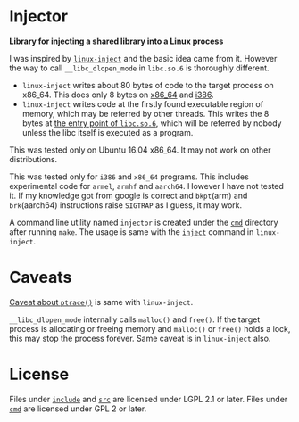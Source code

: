 # Injector

**Library for injecting a shared library into a Linux process**

I was inspired by [`linux-inject`][] and the basic idea came from it.
However the way to call `__libc_dlopen_mode` in `libc.so.6` is
thoroughly different.

* `linux-inject` writes about 80 bytes of code to the target process
  on x86_64. This does only 8 bytes on [x86_64][] and [i386][].
* `linux-inject` writes code at the firstly found executable region
  of memory, which may be referred by other threads. This writes the
  8 bytes at [the entry point of `libc.so.6`][libc_main], which will be referred by
  nobody unless the libc itself is executed as a program.

[x86_64]: https://github.com/kubo/injector/blob/master/src/cpudep.c#L33-L42
[i386]: https://github.com/kubo/injector/blob/master/src/cpudep.c#L47-L56
[libc_main]: https://github.com/lattera/glibc/blob/master/csu/version.c#L68-L77

This was tested only on Ubuntu 16.04 x86_64. It may not work on other
distributions.

This was tested only for `i386` and `x86_64` programs. This includes
experimental code for `armel`, `armhf` and `aarch64`. However I have
not tested it. If my knowledge got from google is correct and `bkpt`(arm)
and `brk`(aarch64) instructions raise `SIGTRAP` as I guess, it may work.

A command line utility named `injector` is created under the [`cmd`][]
directory after running `make`. The usage is same with the [`inject`][]
command in `linux-inject`.

# Caveats

[Caveat about `ptrace()`][] is same with `linux-inject`.

`__libc_dlopen_mode` internally calls `malloc()` and `free()`.
If the target process is allocating or freeing memory and
`malloc()` or `free()` holds a lock, this may stop the process
forever. Same caveat is in `linux-inject` also.

# License

Files under [`include`][] and [`src`][] are licensed under LGPL 2.1 or later.
Files under [`cmd`][] are licensed under GPL 2 or later.

[`linux-inject`]: https://github.com/gaffe23/linux-inject
[Caveat about `ptrace()`]: https://github.com/gaffe23/linux-inject#caveat-about-ptrace
[`inject`]: https://github.com/gaffe23/linux-inject#usage
[`cmd`]: cmd
[`include`]: include
[`src`]: src

